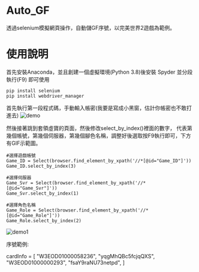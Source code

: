 # Auto_GF 
透過selenium模擬網頁操作，自動儲GF序號，以完美世界2遊戲為範例。


# 使用說明

首先安裝Anaconda，並且創建一個虛擬環境(Python 3.8)後安裝 Spyder 並分段執行(F9) 即可使用

```
pip install selenium
pip install webdriver_manager
```

首先執行第一段程式碼，手動輸入帳密(我要是寫成小黑窗，估計你帳密也不敢打進去)
![demo](https://user-images.githubusercontent.com/101848874/163753849-5eff3cfa-0ae8-49c3-9d60-af2d473b9edc.gif)

然後接著跳到套領虛寶的頁面，然後修改select_by_index()裡面的數字，
代表第幾個帳號，第幾個伺服器，第幾個腳色名稱，調整好後選取按F9執行即可，下方有GIF示範圖。


```
#選擇遊戲帳號
Game_ID = Select(browser.find_element_by_xpath('//*[@id="Game_ID"]'))
Game_ID.select_by_index(3)

#選擇伺服器
Game_Svr = Select(browser.find_element_by_xpath('//*[@id="Game_Svr"]'))
Game_Svr.select_by_index(1)

#選擇角色名稱
Game_Role = Select(browser.find_element_by_xpath('//*[@id="Game_Role"]'))
Game_Role.select_by_index(2)
```

![demo1](https://user-images.githubusercontent.com/101848874/163753854-c78870e7-fbd3-40df-be64-65d314b148d6.gif)


序號範例:

cardInfo = [
	"W3EOD01000058236", 	"yqgMhQBc5fcjqQXS", 
	"W3EOD01000000293", 	"fsaY9raNU73netpd", 
]
